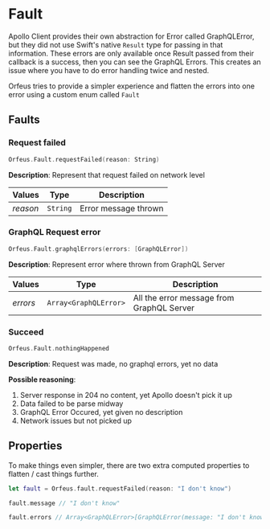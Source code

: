 # Fault

Apollo Client provides their own abstraction for Error called GraphQLError, but they did not use Swift's native `Result` type for passing in that information. These errors are only available once Result passed from their callback is a success, then you can see the GraphQL Errors. This creates an issue where you have to do error handling twice and nested.

Orfeus tries to provide a simpler experience and flatten the errors into one error using a custom enum called `Fault`

## Faults

### Request failed
```swift
Orfeus.Fault.requestFailed(reason: String)
```
**Description**: Represent that request failed on network level

| Values | Type | Description |
|--------|------|-------------|
| *reason* | `String` | Error message thrown |

### GraphQL Request error
```swift
Orfeus.Fault.graphqlErrors(errors: [GraphQLError])
```
**Description**: Represent error where thrown from GraphQL Server

| Values | Type | Description |
|--------|------|-------------|
| *errors* | `Array<GraphQLError>` | All the error message from GraphQL Server |

### Succeed
```swift
Orfeus.Fault.nothingHappened
```
**Description**: Request was made, no graphql errors, yet no data

**Possible reasoning**:
1. Server response in 204 no content, yet Apollo doesn't pick it up
2. Data failed to be parse midway
3. GraphQL Error Occured, yet given no description
4. Network issues but not picked up

## Properties

To make things even simpler, there are two extra computed properties to flatten / cast things further.

```swift
let fault = Orfeus.fault.requestFailed(reason: "I don't know")

fault.message // "I don't know"

fault.errors // Array<GraphQLError>[GraphQLError(message: "I don't know")]
```